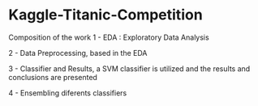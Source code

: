 # Kaggle-Titanic-Competition

Composition of the work 
1 - EDA : Exploratory Data Analysis

2 - Data Preprocessing, based in the EDA

3 - Classifier and Results, a SVM classifier is utilized and the results and conclusions are presented

4 - Ensembling diferents classifiers

